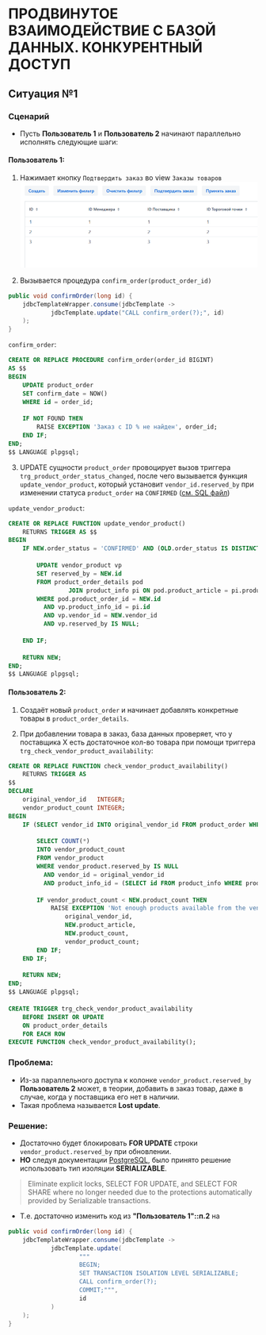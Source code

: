 # ПРОДВИНУТОЕ ВЗАИМОДЕЙСТВИЕ С БАЗОЙ ДАННЫХ. КОНКУРЕНТНЫЙ ДОСТУП

## Ситуация №1

### Сценарий

- Пусть **Пользователь 1** и **Пользователь 2** начинают параллельно исполнять следующие шаги:

#### Пользователь 1:

1. Нажимает кнопку `Подтвердить заказ` во view `Заказы товаров`
![Кнопка "подтвердить заказ"](confirm_order_button_screen.png)

2. Вызывается процедура `confirm_order(product_order_id)`
```java
public void confirmOrder(long id) {
    jdbcTemplateWrapper.consume(jdbcTemplate -> 
            jdbcTemplate.update("CALL confirm_order(?);", id)
    );
}
```

`confirm_order`:
```sql
CREATE OR REPLACE PROCEDURE confirm_order(order_id BIGINT)
AS $$
BEGIN
    UPDATE product_order
    SET confirm_date = NOW()
    WHERE id = order_id;

    IF NOT FOUND THEN
        RAISE EXCEPTION 'Заказ с ID % не найден', order_id;
    END IF;
END;
$$ LANGUAGE plpgsql;
```

3. UPDATE сущности `product_order` провоцирует вызов триггера `trg_product_order_status_changed`, после чего вызывается функция
`update_vendor_product`, который установит `vendor_id.reserved_by` при изменении статуса `product_order` на `CONFIRMED` ([см. SQL файл](../../database/scripts/migrations/V0004__constraints_and_triggers.sql))

`update_vendor_product`:
```sql
CREATE OR REPLACE FUNCTION update_vendor_product()
    RETURNS TRIGGER AS $$
BEGIN
    IF NEW.order_status = 'CONFIRMED' AND (OLD.order_status IS DISTINCT FROM NEW.order_status) THEN

        UPDATE vendor_product vp
        SET reserved_by = NEW.id
        FROM product_order_details pod
                 JOIN product_info pi ON pod.product_article = pi.product_article
        WHERE pod.product_order_id = NEW.id
          AND vp.product_info_id = pi.id
          AND vp.vendor_id = NEW.vendor_id
          AND vp.reserved_by IS NULL;

    END IF;

    RETURN NEW;
END;
$$ LANGUAGE plpgsql;
```

#### Пользователь 2:

1. Создаёт новый `product_order` и начинает добавлять конкретные товары в `product_order_details`.

2. При добавлении товара в заказ, база данных проверяет, что у поставщика X есть достаточное кол-во товара при помощи триггера `trg_check_vendor_product_availability`:

```sql
CREATE OR REPLACE FUNCTION check_vendor_product_availability()
    RETURNS TRIGGER AS
$$
DECLARE
    original_vendor_id   INTEGER;
    vendor_product_count INTEGER;
BEGIN
    IF (SELECT vendor_id INTO original_vendor_id FROM product_order WHERE id = NEW.product_order_id) IS NOT NULL THEN

        SELECT COUNT(*)
        INTO vendor_product_count
        FROM vendor_product
        WHERE vendor_product.reserved_by IS NULL
          AND vendor_id = original_vendor_id
          AND product_info_id = (SELECT id FROM product_info WHERE product_article = NEW.product_article);

        IF vendor_product_count < NEW.product_count THEN
            RAISE EXCEPTION 'Not enough products available from the vendor (Vendor ID: %, Product Article: %, Required: %, Available: %)',
                original_vendor_id,
                NEW.product_article,
                NEW.product_count,
                vendor_product_count;
        END IF;
    END IF;

    RETURN NEW;
END;
$$ LANGUAGE plpgsql;

CREATE TRIGGER trg_check_vendor_product_availability
    BEFORE INSERT OR UPDATE
    ON product_order_details
    FOR EACH ROW
EXECUTE FUNCTION check_vendor_product_availability();
```

### Проблема:

- Из-за параллельного доступа к колонке `vendor_product.reserved_by` **Пользователь 2** может, в теории, добавить в 
заказ товар, даже в случае, когда у поставщика его нет в наличии.
- Такая проблема называется **Lost update**.

### Решение:

- Достаточно будет блокировать **FOR UPDATE** строки `vendor_product.reserved_by` при обновлении.
- **НО** следуя документации [PostgreSQL](https://www.postgresql.org/docs/current/transaction-iso.html#XACT-SERIALIZABLE), было принято решение использовать тип изоляции **SERIALIZABLE**.
> Eliminate explicit locks, SELECT FOR UPDATE, and SELECT FOR SHARE where no longer needed due to the protections automatically provided by Serializable transactions.

- Т.е. достаточно изменить код из **"Пользователь 1"::п.2** на
```java
public void confirmOrder(long id) {
    jdbcTemplateWrapper.consume(jdbcTemplate ->
            jdbcTemplate.update(
                    """
                    BEGIN;
                    SET TRANSACTION ISOLATION LEVEL SERIALIZABLE;
                    CALL confirm_order(?);
                    COMMIT;""",
                    id
            )
    );
}
```
